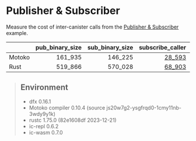 # Publisher & Subscriber

Measure the cost of inter-canister calls from the [Publisher & Subscriber](https://github.com/dfinity/examples/tree/master/motoko/pub-sub) example.


| |pub_binary_size|sub_binary_size|subscribe_caller|subscribe_callee|publish_caller|publish_callee|
|--|--:|--:|--:|--:|--:|--:|
|Motoko|161_935|146_225|[28_593](mo_subscribe.svg)|[11_963](mo_pub_register.svg)|[22_864](mo_publish.svg)|[6_430](mo_sub_update.svg)|
|Rust|519_866|570_028|[68_903](rs_subscribe.svg)|[42_634](rs_pub_register.svg)|[92_131](rs_publish.svg)|[51_818](rs_sub_update.svg)|

> ## Environment
> * dfx 0.16.1
> * Motoko compiler 0.10.4 (source js20w7g2-ysgfrqd0-1cmy11nb-3wdy9y1k)
> * rustc 1.75.0 (82e1608df 2023-12-21)
> * ic-repl 0.6.2
> * ic-wasm 0.7.0
